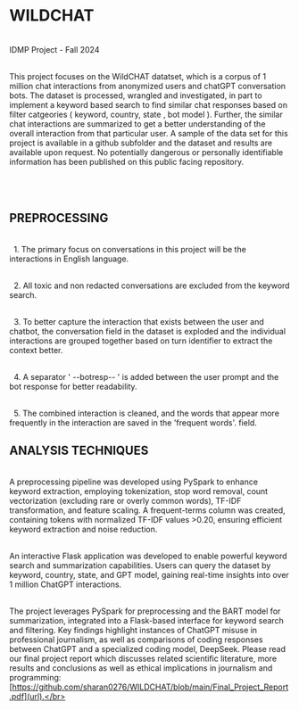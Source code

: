 # WILDCHAT
 <br>IDMP Project - Fall 2024

 <br>This project focuses on the WildCHAT datatset, which is a corpus of 1 million chat interactions from anonymized users and chatGPT conversation bots. The dataset is processed, wrangled and investigated, in part to implement a keyword based search to find similar chat responses based on filter catgeories ( keyword, country, state , bot model ). Further, the similar chat interactions are summarized to get a better understanding of the overall interaction from that particular user. A sample of the data set for this project is available in a github subfolder and the dataset and results are available upon request. No potentially dangerous or personally identifiable information has been published on this public facing repository.  
 <br> <br> <br>
 
## PREPROCESSING

 <br> &nbsp; 1. The primary focus on conversations in this project will be the interactions in English language.</br>

 <br> &nbsp; 2. All toxic and non redacted conversations are excluded from the keyword search.</br>

 <br> &nbsp; 3. To better capture the interaction that exists between the user and chatbot, the conversation field in the dataset is exploded and the individual interactions are grouped together based on turn identifier to extract the context better. </br>

 <br> &nbsp; 4. A separator ' --botresp-- ' is added between the user prompt and the bot response for better readability. </br>
 
 <br> &nbsp; 5. The combined interaction is cleaned, and the words that appear more frequently in the interaction are saved in the 'frequent words'. field. </br>

## ANALYSIS TECHNIQUES

<br> A preprocessing pipeline was developed using PySpark to enhance keyword extraction, employing tokenization, stop word removal, count vectorization (excluding rare or overly common words), TF-IDF transformation, and feature scaling. A frequent-terms column was created, containing tokens with normalized TF-IDF values >0.20, ensuring efficient keyword extraction and noise reduction.</br>

<br> An interactive Flask application was developed to enable powerful keyword search and summarization capabilities. Users can query the dataset by keyword, country, state, and GPT model, gaining real-time insights into over 1 million ChatGPT interactions.</br>

<br>The project leverages PySpark for preprocessing and the BART model for summarization, integrated into a Flask-based interface for keyword search and filtering. Key findings highlight instances of ChatGPT misuse in professional journalism, as well as comparisons of coding responses between ChatGPT and a specialized coding model, DeepSeek. Please read our final project report which discusses related scientific literature, more results and conclusions as well as ethical implications in journalism and programming: [https://github.com/sharan0276/WILDCHAT/blob/main/Final_Project_Report.pdf](url).</br>
